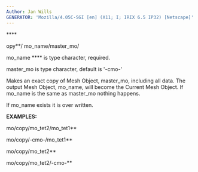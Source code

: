 ```yaml
---
Author: Jan Wills
GENERATOR: 'Mozilla/4.05C-SGI [en] (X11; I; IRIX 6.5 IP32) [Netscape]'
---
```


**** 

 opy**/ mo\_name/master\_mo/

  mo\_name **** is type character, required.

  master\_mo is type character, default is '-cmo-'

  Makes an exact copy of Mesh Object, master\_mo, including all data.
  The output Mesh Object, mo\_name, will become the Current Mesh
  Object. If mo\_name is the same as master\_mo nothing happens.

  If mo\_name exists it is over written.

 **EXAMPLES:**

  mo/copy/mo\_tet2/mo\_tet1**

  mo/copy/-cmo-/mo\_tet1**

  mo/copy/mo\_tet2**

  mo/copy/mo\_tet2/-cmo-**
